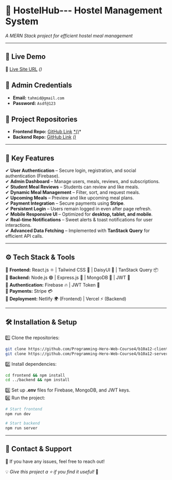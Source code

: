 # 📌 HostelHub--- Hostel Management System
_A MERN Stack project for efficient hostel meal management_



---

## 🚀 Live Demo
🔗 [Live Site URL](#) *([](https://hostelhub-f7524.web.app))*  

## 🔑 Admin Credentials
- **Email:** `tahmid@gmail.com`
- **Password:** `Asdf@123` 

## 📂 Project Repositories
- **Frontend Repo:** [GitHub Link](#) [*()](https://github.com/Programming-Hero-Web-Course4/b10a12-client-side-shahab-24)*
- **Backend Repo:** [GitHub Link](#) *[()](https://github.com/Programming-Hero-Web-Course4/b10a12-server-side-shahab-24)*

---

## 📌 Key Features
✔ **User Authentication** – Secure login, registration, and social authentication (Firebase).  
✔ **Admin Dashboard** – Manage users, meals, reviews, and subscriptions.  
✔ **Student Meal Reviews** – Students can review and like meals.  
✔ **Dynamic Meal Management** – Filter, sort, and request meals.  
✔ **Upcoming Meals** – Preview and like upcoming meal plans.  
✔ **Payment Integration** – Secure payments using **Stripe**.  
✔ **Persistent Login** – Users remain logged in even after page refresh.  
✔ **Mobile Responsive UI** – Optimized for **desktop, tablet, and mobile**.  
✔ **Real-time Notifications** – Sweet alerts & toast notifications for user interactions.  
✔ **Advanced Data Fetching** – Implemented with **TanStack Query** for efficient API calls.  

---

## ⚙ Tech Stack & Tools  
🔹 **Frontend:** React.js ⚛ | Tailwind CSS 🎨 | DaisyUI 🌼 | TanStack Query 📦  
🔹 **Backend:** Node.js 🟢 | Express.js 🚀 | MongoDB 🍃 | JWT 🔐  
🔹 **Authentication:** Firebase 🔥 | JWT Token 📛  
🔹 **Payments:** Stripe 💳  
🔹 **Deployment:** Netlify 🌍 (Frontend) | Vercel ⚡ (Backend)  

---

## 🛠️ Installation & Setup
1️⃣ Clone the repositories:  
```sh
git clone https://github.com/Programming-Hero-Web-Course4/b10a12-client-side-shahab-24
git clone https://github.com/Programming-Hero-Web-Course4/b10a12-server-side-shahab-24
```
2️⃣ Install dependencies:  
```sh
cd frontend && npm install
cd ../backend && npm install
```
3️⃣ Set up **.env** files for Firebase, MongoDB, and JWT keys.  
4️⃣ Run the project:  
```sh
# Start frontend
npm run dev

# Start backend
npm run server
```

---

## 📧 Contact & Support
💌 If you have any issues, feel free to reach out!  

💡 _Give this project a ⭐ if you find it useful!_ 🚀
